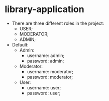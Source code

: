 # library-application

* There are three different roles in the project:
  - USER;
  - MODERATOR;
  - ADMIN;
* Default: 
  - Admin:
      - username: admin;
      - password: admin;
  - Moderator:
      - username: moderator;
      - password: moderator;
  - User:
      - username: user;
      - password: user;

